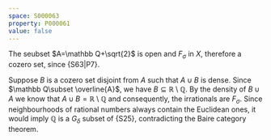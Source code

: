 ```yaml
---
space: S000063
property: P000061
value: false
---
```


The seubset $A=\mathbb Q+\sqrt{2}$ is open and $F_\sigma$ in $X$, therefore a cozero set, since {S63|P7}.

Suppose $B$ is a cozero set disjoint from $A$ such that $A\cup B$ is dense. Since $\mathbb Q\subset \overline{A}$, we have $B\subseteq\mathbb R\setminus\mathbb Q$.
By the density of $B\cup A$ we know that $A\cup B=\mathbb R\setminus \mathbb Q$ and consequently, the irrationals are
$F_\sigma$. Since neighbourhoods of rational numbers always contain the Euclidean ones, it would imply $\mathbb Q$ is a $G_\delta$ subset of {S25},
contradicting the Baire category theorem.
